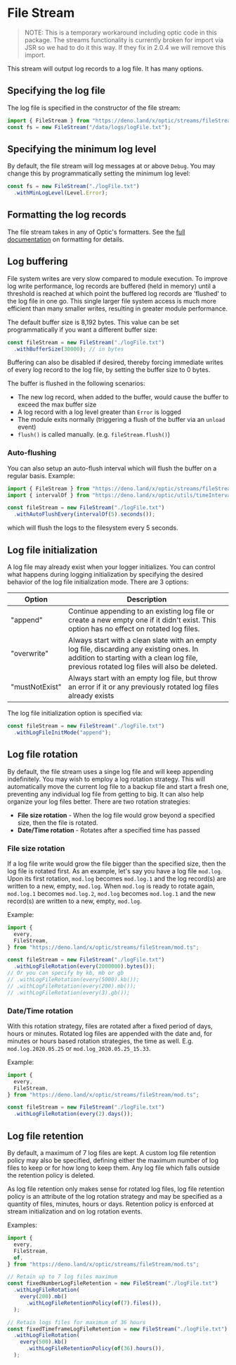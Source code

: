 # File Stream

> NOTE:  This is a temporary workaround including optic code in this package.  The streams functionality is currently broken for import via JSR so we had to do it this way.  If they fix in 2.0.4 we will remove this import.

This stream will output log records to a log file. It has many options.

## Specifying the log file

The log file is specified in the constructor of the file stream:

```ts
import { FileStream } from "https://deno.land/x/optic/streams/fileStream/mod.ts";
const fs = new FileStream("/data/logs/logFile.txt");
```

## Specifying the minimum log level

By default, the file stream will log messages at or above `Debug`. You may
change this by programmatically setting the minimum log level:

```ts
const fs = new FileStream("./logFile.txt")
  .withMinLogLevel(Level.Error);
```

## Formatting the log records

The file stream takes in any of Optic's formatters. See the
[full documentation](../../README.md#log-formatting) on formatting for details.

## Log buffering

File system writes are very slow compared to module execution. To improve log
write performance, log records are buffered (held in memory) until a threshold
is reached at which point the buffered log records are 'flushed' to the log file
in one go. This single larger file system access is much more efficient than
many smaller writes, resulting in greater module performance.

The default buffer size is 8,192 bytes. This value can be set programmatically
if you want a different buffer size:

```ts
const fileStream = new FileStream("./logFile.txt")
  .withBufferSize(30000); // in bytes
```

Buffering can also be disabled if desired, thereby forcing immediate writes of
every log record to the log file, by setting the buffer size to 0 bytes.

The buffer is flushed in the following scenarios:

- The new log record, when added to the buffer, would cause the buffer to exceed
  the max buffer size
- A log record with a log level greater than `Error` is logged
- The module exits normally (triggering a flush of the buffer via an `unload`
  event)
- `flush()` is called manually. (e.g. `fileStream.flush()`)

### Auto-flushing

You can also setup an auto-flush interval which will flush the buffer on a
regular basis. Example:

```ts
import { FileStream } from "https://deno.land/x/optic/streams/fileStream/mod.ts";
import { intervalOf } from "https://deno.land/x/optic/utils/timeInterval.ts";

const fileStream = new FileStream("./logFile.txt")
  .withAutoFlushEvery(intervalOf(5).seconds());
```

which will flush the logs to the filesystem every 5 seconds.

## Log file initialization

A log file may already exist when your logger initializes. You can control what
happens during logging initialization by specifying the desired behavior of the
log file initialization mode. There are 3 options:

| Option         | Description                                                                                                                                                                           |
| -------------- | ------------------------------------------------------------------------------------------------------------------------------------------------------------------------------------- |
| "append"       | Continue appending to an existing log file or create a new empty one if it didn't exist. This option has no effect on rotated log files.                                              |
| "overwrite"    | Always start with a clean slate with an empty log file, discarding any existing ones. In addition to starting with a clean log file, previous rotated log files will also be deleted. |
| "mustNotExist" | Always start with an empty log file, but throw an error if it or any previously rotated log files already exists                                                                      |

The log file initialization option is specified via:

```ts
const fileStream = new FileStream("./logFile.txt")
  .withLogFileInitMode("append");
```

## Log file rotation

By default, the file stream uses a singe log file and will keep appending
indefinitely. You may wish to employ a log rotation strategy. This will
automatically move the current log file to a backup file and start a fresh one,
preventing any individual log file from getting to big. It can also help
organize your log files better. There are two rotation strategies:

- **File size rotation** - When the log file would grow beyond a specified size,
  then the file is rotated.
- **Date/Time rotation** - Rotates after a specified time has passed

### File size rotation

If a log file write would grow the file bigger than the specified size, then the
log file is rotated first. As an example, let's say you have a log file
`mod.log`. Upon its first rotation, `mod.log` becomes `mod.log.1` and the log
record(s) are written to a new, empty, `mod.log`. When `mod.log` is ready to
rotate again, `mod.log.1` becomes `mod.log.2`, `mod.log` becomes `mod.log.1` and
the new record(s) are written to a new, empty, `mod.log`.

Example:

```ts
import {
  every,
  FileStream,
} from "https://deno.land/x/optic/streams/fileStream/mod.ts";

const fileStream = new FileStream("./logFile.txt")
  .withLogFileRotation(every(2000000).bytes());
// Or you can specify by kb, mb or gb
// .withLogFileRotation(every(5000).kb());
// .withLogFileRotation(every(200).mb());
// .withLogFileRotation(every(3).gb());
```

### Date/Time rotation

With this rotation strategy, files are rotated after a fixed period of days,
hours or minutes. Rotated log files are appended with the date and, for minutes
or hours based rotation strategies, the time as well. E.g. `mod.log.2020.05.25`
or `mod.log_2020.05.25_15.33`.

Example:

```ts
import {
  every,
  FileStream,
} from "https://deno.land/x/optic/streams/fileStream/mod.ts";

const fileStream = new FileStream("./logFile.txt")
  .withLogFileRotation(every(2).days());
```

## Log file retention

By default, a maximum of 7 log files are kept. A custom log file retention
policy may also be specified, defining either the maximum number of log files to
keep or for how long to keep them. Any log file which falls outside the
retention policy is deleted.

As log file retention only makes sense for rotated log files, log file retention
policy is an attribute of the log rotation strategy and may be specified as a
quantity of files, minutes, hours or days. Retention policy is enforced at
stream initialization and on log rotation events.

Examples:

```ts
import {
  every,
  FileStream,
  of,
} from "https://deno.land/x/optic/streams/fileStream/mod.ts";

// Retain up to 7 log files maximum
const fixedNumberLogFileRetention = new FileStream("./logFile.txt")
  .withLogFileRotation(
    every(200).mb()
      .withLogFileRetentionPolicy(of(7).files()),
  );

// Retain logs files for maximum of 36 hours
const fixedTimeframeLogFileRetention = new FileStream("./logFile.txt")
  .withLogFileRotation(
    every(500).kb()
      .withLogFileRetentionPolicy(of(36).hours()),
  );
```

